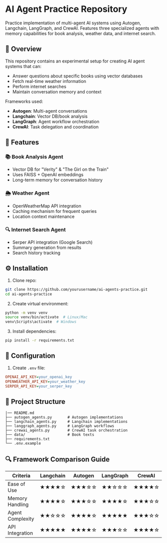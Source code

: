 # AI Agent Practice Repository

Practice implementation of multi-agent AI systems using Autogen, Langchain, LangGraph, and CrewAI. Features three specialized agents with memory capabilities for book analysis, weather data, and internet search.

## 📌 Overview
This repository contains an experimental setup for creating AI agent systems that can:
- Answer questions about specific books using vector databases
- Fetch real-time weather information
- Perform internet searches
- Maintain conversation memory and context

Frameworks used:
- **Autogen**: Multi-agent conversations
- **Langchain**: Vector DB/book analysis
- **LangGraph**: Agent workflow orchestration
- **CrewAI**: Task delegation and coordination

## 🚀 Features

### 📚 Book Analysis Agent
- Vector DB for "Verity" & "The Girl on the Train"
- Uses FAISS + OpenAI embeddings
- Long-term memory for conversation history

### 🌦️ Weather Agent
- OpenWeatherMap API integration
- Caching mechanism for frequent queries
- Location context maintenance

### 🔍 Internet Search Agent
- Serper API integration (Google Search)
- Summary generation from results
- Search history tracking

## ⚙️ Installation

1. Clone repo:
```bash
git clone https://github.com/yourusername/ai-agents-practice.git
cd ai-agents-practice
```

2. Create virtual environment:
```bash
python -m venv venv
source venv/bin/activate  # Linux/Mac
venv\Scripts\activate  # Windows
```

3. Install dependencies:
```bash
pip install -r requirements.txt
```

## 🔑 Configuration

1. Create `.env` file:
```ini
OPENAI_API_KEY=your_openai_key
OPENWEATHER_API_KEY=your_weather_key
SERPER_API_KEY=your_serper_key
```

## 📂 Project Structure
```
|── README.md
├── autogen_agents.py       # Autogen implementations
├── langchain_agents.py     # Langchain implementations
├── langgraph_agents.py     # LangGraph workflows
├── crewai_agents.py        # CrewAI task orchestration
├── data/                   # Book texts
├── requirements.txt
└── .env.example
```

## 🔍 Framework Comparison Guide

| Criteria         | Langchain | Autogen | LangGraph | CrewAI |
|------------------|-----------|---------|-----------|--------|
| Ease of Use      | ★★★★☆     | ★★★☆☆   | ★★☆☆☆     | ★★★★☆  |
| Memory Handling  | ★★★★☆     | ★★★☆☆   | ★★★★☆     | ★★★☆☆  |
| Agent Complexity | ★★☆☆☆     | ★★★★☆   | ★★★★★     | ★★★☆☆  |
| API Integration  | ★★★★★     | ★★★★☆   | ★★★☆☆     | ★★★★☆  |
